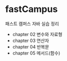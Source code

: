 # fastCampus
패스트 캠퍼스 자바 실습 정리

- chapter 02 변수와 자료형
- chapter 03 연산자
- chapter 04 반복문
- chapter 05 메서드(함수)
